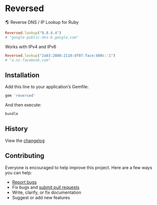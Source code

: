 # Reversed

:earth_americas: Reverse DNS / IP Lookup for Ruby

```ruby
Reversed.lookup("8.8.4.4")
# "google-public-dns-b.google.com"
```

Works with IPv4 and IPv6

```ruby
Reversed.lookup("2a03:2880:2110:df07:face:b00c::1")
# "a.ns.facebook.com"
```

## Installation

Add this line to your application’s Gemfile:

```ruby
gem 'reversed'
```

And then execute:

```sh
bundle
```

## History

View the [changelog](https://github.com/ankane/reversed/blob/master/CHANGELOG.md)

## Contributing

Everyone is encouraged to help improve this project. Here are a few ways you can help:

- [Report bugs](https://github.com/ankane/reversed/issues)
- Fix bugs and [submit pull requests](https://github.com/ankane/reversed/pulls)
- Write, clarify, or fix documentation
- Suggest or add new features

